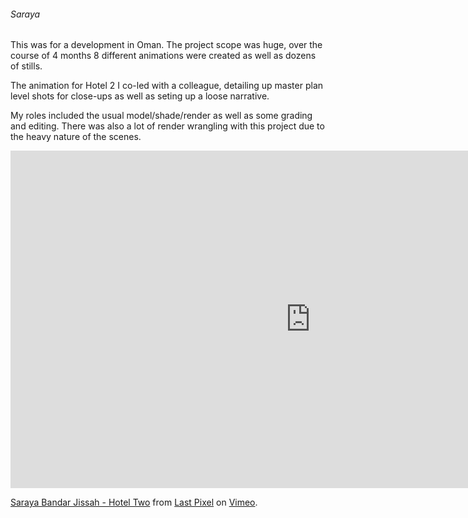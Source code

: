 ###### Saraya

This was for a development in Oman. The project scope was huge, over 
the course of 4 months 8 different animations were created as well as 
dozens of stills.

The animation for Hotel 2 I co-led with a colleague, detailing up 
master plan level shots for close-ups as well as seting up a loose 
narrative.

My roles included the usual model/shade/render as well as some grading 
and editing. There was also a lot of render wrangling with this project 
due to the heavy nature of the scenes.

<iframe src="https://player.vimeo.com/video/103398266" width="960" height="540" frameborder="0" webkitallowfullscreen mozallowfullscreen allowfullscreen></iframe> <p><a href="http://vimeo.com/103398266">Saraya Bandar Jissah - Hotel Two</a> from <a href="http://vimeo.com/lastpixel">Last Pixel</a> on <a href="https://vimeo.com">Vimeo</a>.</p>
